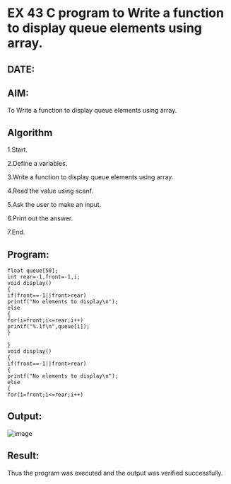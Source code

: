 # EX 43 C program to Write a function to display queue elements using array.
## DATE:
## AIM:
To Write a function to display queue elements using array.

## Algorithm
1.Start.

2.Define a variables.

3.Write a function to display queue elements using array.

4.Read the value using scanf.

5.Ask the user to make an input.

6.Print out the answer.

7.End.  

## Program:
```
float queue[50]; 
int rear=-1,front=-1,i; 
void display() 
{ 
if(front==-1||front>rear) 
printf("No elements to display\n"); 
else 
{ 
for(i=front;i<=rear;i++) 
printf("%.1f\n",queue[i]); 
} 
 
} 
void display() 
{ 
if(front==-1||front>rear) 
{  
printf("No elements to display\n"); 
else 
{ 
for(i=front;i<=rear;i++)
```

## Output:

![image](https://github.com/user-attachments/assets/6d0eb0fc-f07d-427c-b545-78d9264e5c11)


## Result:
Thus the program was executed and the output was verified successfully.
